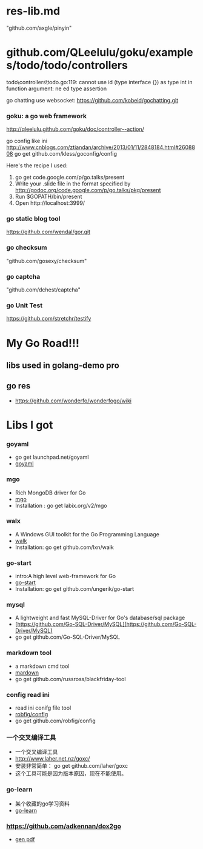 res-lib.md
========
"github.com/axgle/pinyin"


# github.com/QLeelulu/goku/examples/todo/todo/controllers
todo\controllers\todo.go:119: cannot use id (type interface {}) as type int in function argument: ne
ed type assertion

go chatting use websocket:
https://github.com/kobeld/gochatting.git


### goku: a go web framework
http://qleelulu.github.com/goku/doc/controller--action/

go config like ini
http://www.cnblogs.com/ztiandan/archive/2013/01/11/2848184.html#2608808
go get github.com/kless/goconfig/config



Here's the recipe I used:
1. go get code.google.com/p/go.talks/present
2. Write your .slide file in the format specified by http://godoc.org/code.google.com/p/go.talks/pkg/present
3. Run $GOPATH/bin/present
4. Open http://localhost:3999/


### go static blog tool
https://github.com/wendal/gor.git

### go checksum
"github.com/gosexy/checksum"

### go captcha
"github.com/dchest/captcha"

### go Unit Test
https://github.com/stretchr/testify


# My Go Road!!!

## libs used in golang-demo pro
## go res
- https://github.com/wonderfo/wonderfogo/wiki


# Libs I got
### goyaml
- go get launchpad.net/goyaml
- [goyaml](https://wiki.ubuntu.com/goyaml)
### mgo
- Rich MongoDB driver for Go
- [mgo](http://labix.org/mgo)
- Installation : go get labix.org/v2/mgo
### walx
-  A Windows GUI toolkit for the Go Programming Language
- [walk](http:/github.com/lxn/walk)
- Installation: go get github.com/lxn/walk
### go-start
- intro:A high level web-framework for Go
- [go-start](http://github.com/ungerik/go-start)
- Installation: go get github.com/ungerik/go-start
### mysql
- A lightweight and fast MySQL-Driver for Go's database/sql package
- [https://github.com/Go-SQL-Driver/MySQL](https://github.com/Go-SQL-Driver/MySQL)
- go get github.com/Go-SQL-Driver/MySQL
### markdown tool
- a markdown cmd tool
- [mardown](https://github.com/russross/blackfriday-tool.git)
- go get github.com/russross/blackfriday-tool
### config read ini
- read ini conifg file tool
- [robfig/config](https://github.com/robfig/config.git)
- go get github.com/robfig/config
### 一个交叉编译工具
-  一个交叉编译工具
- http://www.laher.net.nz/goxc/
-  安装非常简单：  go get github.com/laher/goxc
- 这个工具可能是因为版本原因，现在不能使用。
### go-learn
- 某个收藏的go学习资料
- [go-learn](https://github.com/ycms/go-learn)
### https://github.com/adkennan/dox2go
- [gen pdf](https://github.com/adkennan/dox2go)

